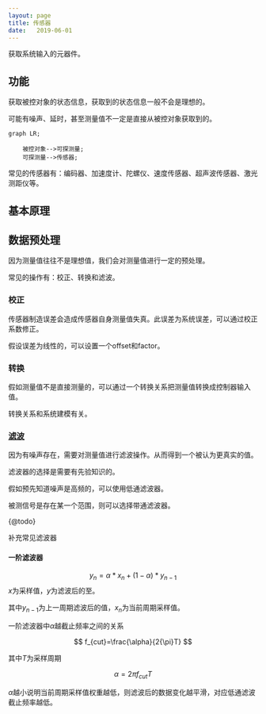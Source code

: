 ```yaml
---
layout: page
title: 传感器
date:   2019-06-01
---
```


获取系统输入的元器件。

## 功能

获取被控对象的状态信息，获取到的状态信息一般不会是理想的。

可能有噪声、延时，甚至测量值不一定是直接从被控对象获取到的。

```mermaid
graph LR;

    被控对象-->可探测量;
    可探测量-->传感器;

```

常见的传感器有：编码器、加速度计、陀螺仪、速度传感器、超声波传感器、激光测距仪等。

## 基本原理


## 数据预处理


因为测量值往往不是理想值，我们会对测量值进行一定的预处理。

常见的操作有：校正、转换和滤波。

### 校正


传感器制造误差会造成传感器自身测量值失真。此误差为系统误差，可以通过校正系数修正。

假设误差为线性的，可以设置一个offset和factor。

### 转换

假如测量值不是直接测量的，可以通过一个转换关系把测量值转换成控制器输入值。

转换关系和系统建模有关。

### [滤波](filter.md)

因为有噪声存在，需要对测量值进行滤波操作。从而得到一个被认为更真实的值。

滤波器的选择是需要有先验知识的。

假如预先知道噪声是高频的，可以使用低通滤波器。

被测信号是存在某一个范围，则可以选择带通滤波器。

{@todo}

补充常见滤波器

#### 一阶滤波器

$$
y_{n}=\alpha*x_{n}+(1-\alpha)*y_{n-1}
$$
$x$为采样值，$y$为滤波后的至。

其中$y_{n-1}$为上一周期滤波后的值，$x_{n}$为当前周期采样值。

一阶滤波器中$\alpha$越截止频率之间的关系

$$
f_{cut}=\frac{\alpha}{2{\pi}T}
$$

其中$T$为采样周期

$$\alpha=2{\pi}f_{cut}T$$

$\alpha$越小说明当前周期采样值权重越低，则滤波后的数据变化越平滑，对应低通滤波截止频率越低。

